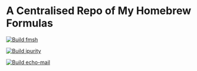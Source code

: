 # A Centralised Repo of My Homebrew Formulas

[![Build fmsh](https://github.com/Agent-Hellboy/homebrew-agent-hellboy-formula/actions/workflows/build-fmsh.yml/badge.svg)](https://github.com/Agent-Hellboy/homebrew-agent-hellboy-formula/actions/workflows/build-fmsh.yml)

[![Build ipurity](https://github.com/Agent-Hellboy/homebrew-agent-hellboy-formula/actions/workflows/build-ipurity.yml/badge.svg)](https://github.com/Agent-Hellboy/homebrew-agent-hellboy-formula/actions/workflows/build-ipurity.yml)

[![Build echo-mail](https://github.com/Agent-Hellboy/homebrew-agent-hellboy-formula/actions/workflows/build-echo-mail.yml/badge.svg)](https://github.com/Agent-Hellboy/homebrew-agent-hellboy-formula/actions/workflows/build-echo-mail.yml)
